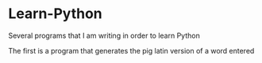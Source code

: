 # Learn-Python
Several programs that I am writing in order to learn Python

The first is a program that generates the pig latin version of a word entered
